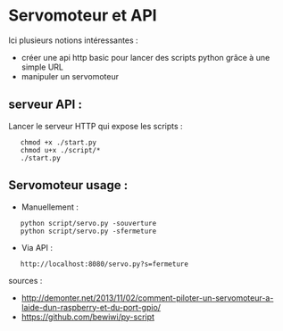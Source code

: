 # Servomoteur et API
Ici plusieurs notions intéressantes :
- créer une api http basic pour lancer des scripts python grâce à une simple URL
- manipuler un servomoteur

## serveur API :
Lancer le serveur HTTP qui expose les scripts :

```shell
   chmod +x ./start.py
   chmod u+x ./script/*
   ./start.py
```

## Servomoteur usage :
* Manuellement :
```shell
   python script/servo.py -souverture
   python script/servo.py -sfermeture
```

* Via API :
```
   http://localhost:8080/servo.py?s=fermeture
```

sources :
* http://demonter.net/2013/11/02/comment-piloter-un-servomoteur-a-laide-dun-raspberry-et-du-port-gpio/
* https://github.com/bewiwi/py-script
